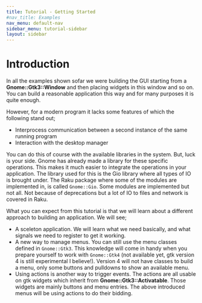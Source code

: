 ```yaml
---
title: Tutorial - Getting Started
#nav_title: Examples
nav_menu: default-nav
sidebar_menu: tutorial-sidebar
layout: sidebar
---
```

# Introduction

In all the examples shown sofar we were building the GUI starting from a **Gnome::Gtk3::Window** and then placing widgets in this window and so on. You can build a reasonable application this way and for many purposes it is quite enough.

However, for a modern program it lacks some features of which the following stand out;
* Interprocess communication between a second instance of the same running program
* Interaction with the desktop manager

You can do this of course with the available libraries in the system. But, luck is your side. Gnome has already made a library for these specific operations. This makes it much easier to integrate the operations in your application. The library used for this is the Gio library where all types of IO is brought under. The Raku package where some of the modules are implemented in, is called `Gnome::Gio`. Some modules are implemented but not all. Not because of deprecations but a lot of IO to files and network is covered in Raku.

What you can expect from this tutorial is that we will learn about a different approach to building an application. We will see;
* A sceleton application. We will learn what we need basically, and what signals we need to register to get it working.
* A new way to manage menus. You can still use the menu classes defined in `Gnome::Gtk3`. This knowledge will come in handy when you prepare yourself to work with `Gnome::Gtk4` (not available yet, gtk version 4 is still experimental I believe!). Version 4 will not have classes to build a menu, only some buttons and pulldowns to show an available menu.
* Using actions is another way to trigger events. The actions are all usable on gtk widgets which inherit from **Gnome::Gtk3::Activatable**. Those widgets are mainly buttons and menu entries. The above introduced menus will be using actions to do their bidding.
